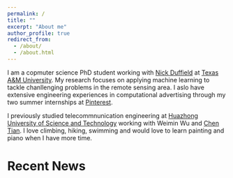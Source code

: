 ```yaml
---
permalink: /
title: ""
excerpt: "About me"
author_profile: true
redirect_from: 
  - /about/
  - /about.html
---
```


I am a copmuter science PhD student working with [Nick Duffield](https://nickduffield.net/) at [Texas A&M University](https://www.tamu.edu/). My research focuses on applying machine learning to tackle chanllenging problems in the remote sensing area. I aslo have extensive engineering experiences in computational advertising through my two summer internships at [Pinterest](https://www.pinterest.com/).

I previously studied telecommnunication engineering at [Huazhong University of Science and Technology](http://english.hust.edu.cn/) working with Weimin Wu and [Chen Tian](https://cs.nju.edu.cn/tianchen/). I love climbing, hiking, swimming and would love to learn painting and piano when I have more time. 

Recent News
======


